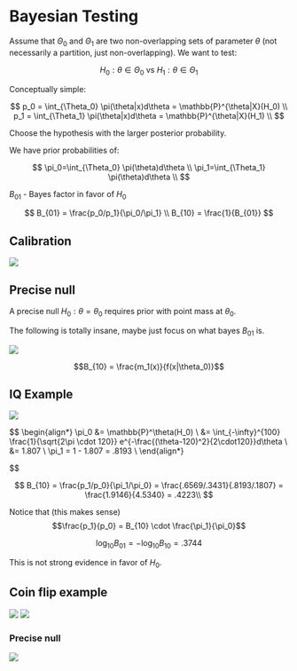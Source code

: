 # Bayesian Testing

Assume that $\Theta_0$ and $\Theta_1$ are two non-overlapping sets of parameter $\theta$ (not necessarily a partition, just non-overlapping). We want to test:

$$H_0: \theta \in \Theta_0 \text{ vs } H_1: \theta \in \Theta_1$$

Conceptually simple:

$$
p_0 = \int_{\Theta_0} \pi(\theta|x)d\theta = \mathbb{P}^{\theta|X}(H_0) \\
p_1 = \int_{\Theta_1} \pi(\theta|x)d\theta = \mathbb{P}^{\theta|X}(H_1) \\
$$

Choose the hypothesis with the larger posterior probability.

We have prior probabilities of:

$$
\pi_0=\int_{\Theta_0} \pi(\theta)d\theta \\
\pi_1=\int_{\Theta_1} \pi(\theta)d\theta \\
$$

$B_{01}$ - Bayes factor in favor of $H_0$

$$
B_{01} = \frac{p_0/p_1}{\pi_0/\pi_1} \\
B_{10} = \frac{1}{B_{01}}
$$

## Calibration

![](./images/bf-calibration.png)

## Precise null

A precise null $H_0: \theta = \theta_0$ requires prior with point mass at $\theta_0$.

The following is totally insane, maybe just focus on what bayes $B_{01}$ is.

![](./images/precise-null.png)

$$B_{10} = \frac{m_1(x)}{f(x|\theta_0)}$$

## IQ Example

![](./images/bayes-test-1.png)

$$
\begin{align*}
\pi_0 &= \mathbb{P}^\theta(H_0) \\
&= \int_{-\infty}^{100} \frac{1}{\sqrt{2\pi \cdot 120}} e^{-\frac{(\theta-120)^2}{2\cdot120}}d\theta \\
&= 1.807 \\
\pi_1 = 1 - 1.807 = .8193 \\
\end{align*}


$$

$$
B_{10} = \frac{p_1/p_0}{\pi_1/\pi_0} = \frac{.6569/.3431}{.8193/.1807} = \frac{1.9146}{4.5340} = .4223\\
$$

Notice that (this makes sense)
$$\frac{p_1}{p_0} = B_{10} \cdot \frac{\pi_1}{\pi_0}$$

$$\log_{10}B_{01} = -\log_{10}B_{10} = .3744$$

This is not strong evidence in favor of $H_0$.

## Coin flip example

![](./images/coin-credible.png)
![](./images/coin-credible-2.png)

### Precise null

![](./images/coin-credible-3.png)
